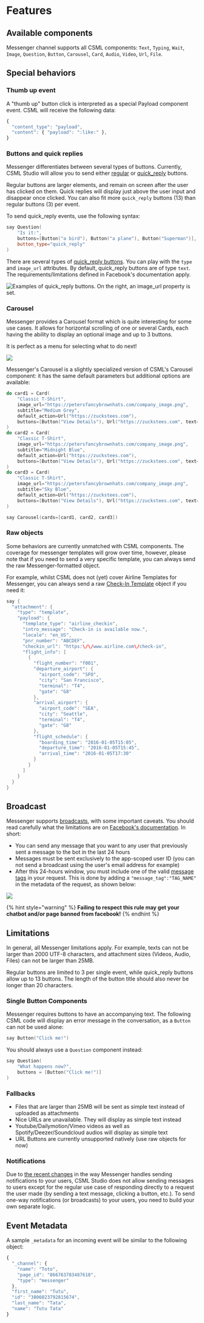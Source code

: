 # Features

## Available components

Messenger channel supports all CSML components: `Text`, `Typing`, `Wait`, `Image`, `Question`, `Button`, `Carousel`, `Card`, `Audio`, `Video`, `Url`, `File`.

## Special behaviors

### Thumb up event

A "thumb up" button click is interpreted as a special Payload component event. CSML will receive the following data:

```javascript
{
  "content_type": "payload",
  "content": { "payload": ":like:" },
}
```

### Buttons and quick replies

Messenger differentiates between several types of buttons. Currently, CSML Studio will allow you to send either [regular](https://developers.facebook.com/docs/messenger-platform/send-messages/buttons) or [quick\_reply](https://developers.facebook.com/docs/messenger-platform/send-messages/quick-replies) buttons.

Regular buttons are larger elements, and remain on screen after the user has clicked on them. Quick replies will display just above the user input and disappear once clicked. You can also fit more `quick_reply` buttons \(13\) than regular buttons \(3\) per event.

To send quick\_reply events, use the following syntax:

```cpp
say Question(
    "Is it:",
    buttons=[Button("a bird"), Button("a plane"), Button("Superman")],
    button_type="quick_reply"
)
```

There are several types of [quick\_reply buttons](https://developers.facebook.com/docs/messenger-platform/reference/buttons/quick-replies/#quick_reply). You can play with the `type` and `image_url` attributes. By default, quick\_reply buttons are of type `text`. The requirements/limitations defined in Facebook's documentation apply.

![Examples of quick\_reply buttons. On the right, an image\_url property is set.](../../.gitbook/assets/64375249_668002483666648_541982039046356992_n.png)

### Carousel

Messenger provides a Carousel format which is quite interesting for some use cases. It allows for horizontal scrolling of one or several Cards, each having the ability to display an optional image and up to 3 buttons.

It is perfect as a menu for selecting what to do next!

![](../../.gitbook/assets/13178095_790767981060697_1148772092_n.png)

Messenger's Carousel is a slightly specialized version of CSML's Carousel component: it has the same default parameters but additional options are available:

```cpp
do card1 = Card(
    "Classic T-Shirt",
    image_url="https://petersfancybrownhats.com/company_image.png",
    subtitle="Medium Grey",
    default_action=Url("https://zuckstees.com"),
    buttons=[Button("View Details"), Url("https://zuckstees.com", text="Shop Now")],
)
do card2 = Card(
    "Classic T-Shirt",
    image_url="https://petersfancybrownhats.com/company_image.png",
    subtitle="Midnight Blue",
    default_action=Url("https://zuckstees.com"),
    buttons=[Button("View Details"), Url("https://zuckstees.com", text="Shop Now")],
)
do card3 = Card(
    "Classic T-Shirt",
    image_url="https://petersfancybrownhats.com/company_image.png",
    subtitle="Sky Blue",
    default_action=Url("https://zuckstees.com"),
    buttons=[Button("View Details"), Url("https://zuckstees.com", text="Shop Now")],
)

say Carousel(cards=[card1, card2, card3])
```

### Raw objects

Some behaviors are currently unmatched with CSML components. The coverage for messenger templates will grow over time, however, please note that if you need to send a very specific template, you can always send the raw Messenger-formatted object.

For example, whilst CSML does not \(yet\) cover Airline Templates for Messenger, you can always send a raw [Check-In Template](https://developers.facebook.com/docs/messenger-platform/send-messages/template/airline/#check_in) object if you need it:

```cpp
say {
  "attachment": {
    "type": "template",
    "payload": {
      "template_type": "airline_checkin",
      "intro_message": "Check-in is available now.",
      "locale": "en_US",        
      "pnr_number": "ABCDEF",
      "checkin_url": "https:\/\/www.airline.com\/check-in",  
      "flight_info": [
        {
          "flight_number": "f001",
          "departure_airport": {
            "airport_code": "SFO",
            "city": "San Francisco",
            "terminal": "T4",
            "gate": "G8"
          },
          "arrival_airport": {
            "airport_code": "SEA",
            "city": "Seattle",
            "terminal": "T4",
            "gate": "G8"
          },
          "flight_schedule": {
            "boarding_time": "2016-01-05T15:05",
            "departure_time": "2016-01-05T15:45",
            "arrival_time": "2016-01-05T17:30"
          }
        }
      ]
    }
  }
}
```

## Broadcast

Messenger supports [broadcasts](../../api/api-reference/broadcasts-api.md), with some important caveats. You should read carefully what the limitations are on [Facebook's documentation](https://developers.facebook.com/docs/messenger-platform/policy/policy-overview). In short:

* You can send any message that you want to any user that previously sent a message to the bot in the last 24 hours
* Messages must be sent exclusively to the app-scoped user ID \(you can not send a broadcast using the user's email address for example\)
* After this 24-hours window, you must include one of the valid [message tags](https://developers.facebook.com/docs/messenger-platform/send-messages/message-tags) in your request. This is done by adding a `"message_tag":"TAG_NAME"` in the metadata of the request, as shown below:

![](../../.gitbook/assets/image%20%288%29.png)

{% hint style="warning" %}
**Failing to respect this rule may get your chatbot and/or page banned from facebook!**
{% endhint %}

## Limitations

In general, all Messenger limitations apply. For example, texts can not be larger than 2000 UTF-8 characters, and attachment sizes \(Videos, Audio, Files\) can not be larger than 25MB.

Regular buttons are limited to 3 per single event, while quick\_reply buttons allow up to 13 buttons. The length of the button title should also never be longer than 20 characters.

### Single Button Components

Messenger requires buttons to have an accompanying text. The following CSML code will display an error message in the conversation, as a `Button` can not be used alone:

```cpp
say Button("Click me!")
```

You should always use a `Question` component instead:

```cpp
say Question(
    "What happens now?",
    buttons = [Button("Click me!")]
)
```

### Fallbacks

* Files that are larger than 25MB will be sent as simple text instead of uploaded as attachments
* Nice URLs are unavailable. They will display as simple text instead
* Youtube/Dailymotion/Vimeo videos as well as Spotify/Deezer/Soundcloud audios will display as simple text
* URL Buttons are currently unsupported natively \(use raw objects for now\)

### Notifications

Due to [the recent changes](https://developers.facebook.com/blog/post/2019/08/29/messenger-launches-new-tools-to-drive-more-valuable-conversations-between-people-and-businesses/) in the way Messenger handles sending notifications to your users, CSML Studio does not allow sending messages to users except for the regular use case of responding directly to a request the user made \(by sending a text message, clicking a button, etc.\). To send one-way notifications \(or broadcasts\) to your users, you need to build your own separate logic.

## Event Metadata

A sample `_metadata`  for an incoming event will be similar to the following object:

```javascript
{
  "_channel": {
    "name": "Toto",
    "page_id": "866763783487618",
    "type": "messenger"
  },
  "first_name": "Tutu",
  "id": "3806023792815674",
  "last_name": "Tata",
  "name": "Tutu Tata"
}
```

